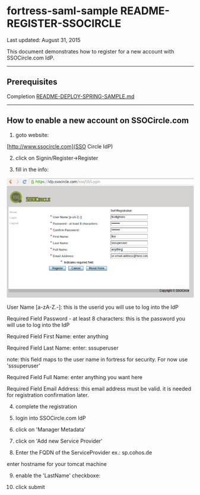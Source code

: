 # fortress-saml-sample README-REGISTER-SSOCIRCLE

 Last updated: August 31, 2015

 This document demonstrates how to register for a new account with SSOCircle.com IdP.

-------------------------------------------------------------------------------
## Prerequisites
 Completion [README-DEPLOY-SPRING-SAMPLE.md](README-DEPLOY-SPRING-SAMPLE.md)

-------------------------------------------------------------------------------

## How to enable a new account on SSOCircle.com

1. goto website:

 [http://www.ssocircle.com](SSO Circle IdP)

2. click on Signin/Register->Register

3. fill in the info:

 ![SSO Circle Registration page](src/main/javadoc/doc-files/SSO-Circle-Registration.png "java EE loging page")

 User Name [a-zA-Z.-]:
 this is the userid you will use to log into the IdP

 Required Field Password - at least 8 characters:
 this is the password you will use to log into the IdP

 Required Field First Name:
 enter anything

 Required Field Last Name:
 enter: sssuperuser

 note: this field maps to the user name in fortress for security.  For now use 'sssuperuser'

 Required Field Full Name:
 enter anything you want here

 Required Field Email Address:
 this email address must be valid.  it is needed for registration confirmation later.

4. complete the registration

5. login into SSOCircle.com IdP

6. click on 'Manager Metadata'

7. click on 'Add new Service Provider'

8. Enter the FQDN of the ServiceProvider ex.: sp.cohos.de

enter hostname for your tomcat machine

9. enable the 'LastName' checkboxe:

10. click submit
